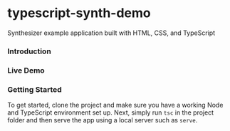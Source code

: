 # typescript-synth-demo
Synthesizer example application built with HTML, CSS, and TypeScript

<!-- ![](./images/preview.png) -->

### Introduction
<!-- This project is the companion source for the corresponding article:

[📷 Building a Camera App in TypeScript](https://itnext.io/building-a-camera-app-in-typescript-f1981f5ce960). -->

### Live Demo
<!-- Check out the GH Pages live demo [here](https://kenreilly.github.io/typescript-photo-booth). -->

### Getting Started
To get started, clone the project and make sure you have a working Node and TypeScript environment set up. Next, simply run `tsc` in the project folder and then serve the app using a local server such as `serve`.
